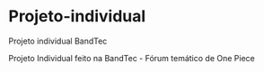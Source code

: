 # Projeto-individual
Projeto individual BandTec

Projeto Individual feito na BandTec - Fórum temático de One Piece
